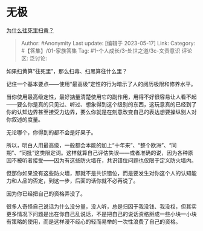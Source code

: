 # 无极
[为什么往死里扫黄？](https://www.zhihu.com/question/418915978/answer/3031793956)

> Author: #Anonymity
> Last update: [编辑于 2023-05-17]
> Link:
> Category: #【答集】/01-家族答集
> Tag: #1-个人成长/3-处世之道/3c-文责意识
> 评论区:
> 泛讨论:

如果扫黄算“往死里”，那么扫毒、扫黑算往什么里？

记住一个基本要点——使用“最高级”定性的行为暗示了人的阅历极限和修养水平。

当你使用最高级定性，最好掂量清楚使用它的副作用，用得不好很容易让人看不起——要么你是真的只见过、听过、想象得到这个级别的东西，这玩意真的已经到了你的认知边界甚至接受力边界，要么你就是在刻意改变自己的表达想要操纵别人对你叙述的度量。

无论哪个，你得到的都不会是好果子。

所以，明白人用最高级，一般都会本能的加上“十年来”、“整个欧洲”、“同期”、“同批”这类限定词。这样就算自己评估失误——或者准确的说，因为各种原因不被听者接受——因为有这些防火墙在，共识错位问题也仅限于定义防火墙内。

但那你如果没有这些防火墙，那就不是共识错位，而是要发生对你这个人的认知能力和人品的否定，到这一步，后面的话你就不必再说了。

因为你已经把自己的资格弄没了。

很多人奇怪自己说话为什么没分量，没人听，总是归因于我没钱、我没权，但其实更多情况下问题是出在你自己乱说话，不是把自己的说话资格掰成一些小块一小块有策略的使用，而是这样漫不经心的轻而易举的一次性浪费了自己的资格。
